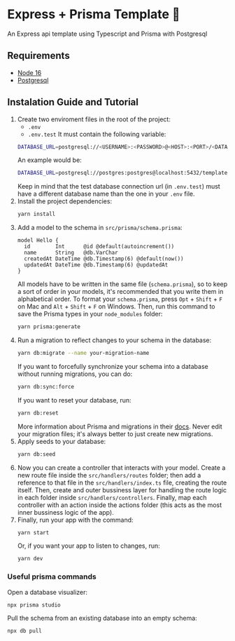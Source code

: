 # Express + Prisma Template 🌚
An Express api template using Typescript and Prisma with Postgresql

## Requirements
- [Node 16](https://nodejs.org/en)
- [Postgresql](https://www.postgresql.org)

## Instalation Guide and Tutorial
1.  Create two enviroment files in the root of the project:
    - `.env`
    - `.env.test`
    It must contain the following variable:
    ```bash
    DATABASE_URL=postgresql://<USERNAME>:<PASSWORD>@<HOST>:<PORT>/<DATABASE_NAME>?schema=public
    ```
    An example would be:
    ```bash
    DATABASE_URL=postgresql://postgres:postgres@localhost:5432/template_dev?schema=public
    ```
    Keep in mind that the test database connection url (in `.env.test`) must have a different database name than the one in your `.env` file.
2. Install the project dependencies:  
    ```bash
    yarn install
    ```
3. Add a model to the schema in `src/prisma/schema.prisma`:
    ```prisma
    model Hello {
      id        Int      @id @default(autoincrement())
      name      String   @db.VarChar
      createdAt DateTime @db.Timestamp(6) @default(now())
      updatedAt DateTime @db.Timestamp(6) @updatedAt
    }
    ```
    All models have to be written in the same file (`schema.prisma`), so to keep a sort of order in your models, it's recommended that you write them in alphabetical order. To format your `schema.prisma`, press `Opt` + `Shift` + `F` on Mac and `Alt` + `Shift` + `F` on Windows. Then, run this command to save the Prisma types in your `node_modules` folder:
    ```bash
    yarn prisma:generate
    ```
4. Run a migration to reflect changes to your schema in the database:
    ```bash
    yarn db:migrate --name your-migration-name
    ```
    If you want to forcefully synchronize your schema into a database without running migrations, you can do:
    ```bash
    yarn db:sync:force
    ```
    If you want to reset your database, run:
    ```bash
    yarn db:reset
    ```
    More information about Prisma and migrations in their [docs](https://www.prisma.io/docs/concepts/components/prisma-migrate). Never edit your migration files; it's always better to just create new migrations.
5. Apply seeds to your database:
    ```bash
    yarn db:seed
    ```
6. Now you can create a controller that interacts with your model. Create a new route file inside the `src/handlers/routes` folder; then add a reference to that file in the `src/handlers/index.ts` file, creating the route itself. Then, create and outer bussiness layer for handling the route logic in each folder inside `src/handlers/controllers`. Finally, map each controller with an action inside the actions folder (this acts as the most inner bussiness logic of the app).
7. Finally, run your app with the command:
    ```bash
    yarn start
    ```
    Or, if you want your app to listen to changes, run:
    ```bash
    yarn dev
    ```
    
### Useful prisma commands
Open a database visualizer:
```bash
npx prisma studio
```
Pull the schema from an existing database into an empty schema:
```bash
npx db pull
```
